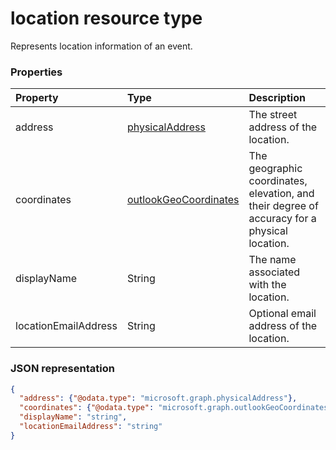 # location resource type

Represents location information of an event.


### Properties
| Property  | Type   | Description                                                     |
|:----------|:-------|:----------------------------------------------------------------|
| address | [physicalAddress](physicalAddress.md) |The street address of the location. |
| coordinates | [outlookGeoCoordinates](outlookGeoCoordinates.md) |The geographic coordinates, elevation, and their degree of accuracy for a physical location. |
| displayName  | String | The name associated with the location.                       |
| locationEmailAddress | String | Optional email address of the location.              |


### JSON representation

<!-- {
  "blockType": "resource",
  "optionalProperties": [

  ],
  "@odata.type": "microsoft.graph.location"
}-->
```json
{
  "address": {"@odata.type": "microsoft.graph.physicalAddress"},
  "coordinates": {"@odata.type": "microsoft.graph.outlookGeoCoordinates"},  
  "displayName": "string",
  "locationEmailAddress": "string"
}

```

<!-- uuid: 8fcb5dbc-d5aa-4681-8e31-b001d5168d79
2015-10-25 14:57:30 UTC -->
<!-- {
  "type": "#page.annotation",
  "description": "location resource",
  "keywords": "",
  "section": "documentation",
  "tocPath": ""
}-->
